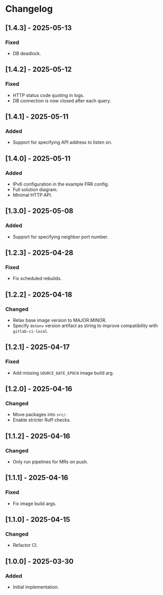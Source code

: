 # Changelog

## [1.4.3] - 2025-05-13

### Fixed

- DB deadlock.

## [1.4.2] - 2025-05-12

### Fixed

- HTTP status code quoting in logs.
- DB connection is now closed after each query.

## [1.4.1] - 2025-05-11

### Added

- Support for specifying API address to listen on.

## [1.4.0] - 2025-05-11

### Added

- IPv6 configuration in the example FRR config.
- Full solution diagram.
- Minimal HTTP API.

## [1.3.0] - 2025-05-08

### Added

- Support for specifying neighbor port number.

## [1.2.3] - 2025-04-28

### Fixed

- Fix scheduled rebuilds.

## [1.2.2] - 2025-04-18

### Changed

- Relax base image version to MAJOR.MINOR.
- Specify `dotenv` version artifact as string to improve compatibility with
  `gitlab-ci-local`.

## [1.2.1] - 2025-04-17

### Fixed

- Add missing `SOURCE_DATE_EPOCH` image build arg.

## [1.2.0] - 2025-04-16

### Changed

- Move packages into `src/`.
- Enable stricter Ruff checks.

## [1.1.2] - 2025-04-16

### Changed

- Only run pipelines for MRs on push.

## [1.1.1] - 2025-04-16

### Fixed

- Fix image build args.

## [1.1.0] - 2025-04-15

### Changed

- Refactor CI.

## [1.0.0] - 2025-03-30

### Added

- Initial implementation.
